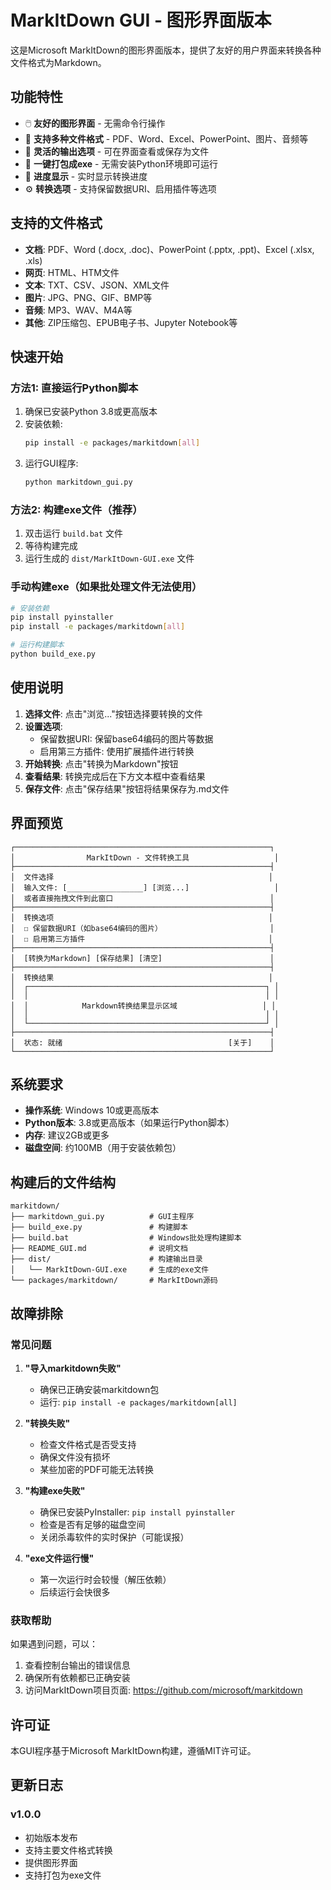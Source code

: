 # MarkItDown GUI - 图形界面版本

这是Microsoft MarkItDown的图形界面版本，提供了友好的用户界面来转换各种文件格式为Markdown。

## 功能特性

- 🖱️ **友好的图形界面** - 无需命令行操作
- 📁 **支持多种文件格式** - PDF、Word、Excel、PowerPoint、图片、音频等
- 💾 **灵活的输出选项** - 可在界面查看或保存为文件
- 🚀 **一键打包成exe** - 无需安装Python环境即可运行
- 🔄 **进度显示** - 实时显示转换进度
- ⚙️ **转换选项** - 支持保留数据URI、启用插件等选项

## 支持的文件格式

- **文档**: PDF、Word (.docx, .doc)、PowerPoint (.pptx, .ppt)、Excel (.xlsx, .xls)
- **网页**: HTML、HTM文件
- **文本**: TXT、CSV、JSON、XML文件
- **图片**: JPG、PNG、GIF、BMP等
- **音频**: MP3、WAV、M4A等
- **其他**: ZIP压缩包、EPUB电子书、Jupyter Notebook等

## 快速开始

### 方法1: 直接运行Python脚本

1. 确保已安装Python 3.8或更高版本
2. 安装依赖:
   ```bash
   pip install -e packages/markitdown[all]
   ```
3. 运行GUI程序:
   ```bash
   python markitdown_gui.py
   ```

### 方法2: 构建exe文件（推荐）

1. 双击运行 `build.bat` 文件
2. 等待构建完成
3. 运行生成的 `dist/MarkItDown-GUI.exe` 文件

### 手动构建exe（如果批处理文件无法使用）

```bash
# 安装依赖
pip install pyinstaller
pip install -e packages/markitdown[all]

# 运行构建脚本
python build_exe.py
```

## 使用说明

1. **选择文件**: 点击"浏览..."按钮选择要转换的文件
2. **设置选项**: 
   - 保留数据URI: 保留base64编码的图片等数据
   - 启用第三方插件: 使用扩展插件进行转换
3. **开始转换**: 点击"转换为Markdown"按钮
4. **查看结果**: 转换完成后在下方文本框中查看结果
5. **保存文件**: 点击"保存结果"按钮将结果保存为.md文件

## 界面预览

```
┌─────────────────────────────────────────────────────────┐
│                MarkItDown - 文件转换工具                   │
├─────────────────────────────────────────────────────────┤
│  文件选择                                                │
│  输入文件: [_________________] [浏览...]                   │
│  或者直接拖拽文件到此窗口                                   │
├─────────────────────────────────────────────────────────┤
│  转换选项                                                │
│  ☐ 保留数据URI（如base64编码的图片）                        │
│  ☐ 启用第三方插件                                         │
├─────────────────────────────────────────────────────────┤
│  [转换为Markdown] [保存结果] [清空]                        │
├─────────────────────────────────────────────────────────┤
│  转换结果                                                │
│  ┌─────────────────────────────────────────────────────┐ │
│  │                                                     │ │
│  │            Markdown转换结果显示区域                   │ │
│  │                                                     │ │
│  └─────────────────────────────────────────────────────┘ │
├─────────────────────────────────────────────────────────┤
│  状态: 就绪                                     [关于]    │
└─────────────────────────────────────────────────────────┘
```

## 系统要求

- **操作系统**: Windows 10或更高版本
- **Python版本**: 3.8或更高版本（如果运行Python脚本）
- **内存**: 建议2GB或更多
- **磁盘空间**: 约100MB（用于安装依赖包）

## 构建后的文件结构

```
markitdown/
├── markitdown_gui.py          # GUI主程序
├── build_exe.py               # 构建脚本
├── build.bat                  # Windows批处理构建脚本
├── README_GUI.md              # 说明文档
├── dist/                      # 构建输出目录
│   └── MarkItDown-GUI.exe     # 生成的exe文件
└── packages/markitdown/       # MarkItDown源码
```

## 故障排除

### 常见问题

1. **"导入markitdown失败"**
   - 确保已正确安装markitdown包
   - 运行: `pip install -e packages/markitdown[all]`

2. **"转换失败"**
   - 检查文件格式是否受支持
   - 确保文件没有损坏
   - 某些加密的PDF可能无法转换

3. **"构建exe失败"**
   - 确保已安装PyInstaller: `pip install pyinstaller`
   - 检查是否有足够的磁盘空间
   - 关闭杀毒软件的实时保护（可能误报）

4. **"exe文件运行慢"**
   - 第一次运行时会较慢（解压依赖）
   - 后续运行会快很多

### 获取帮助

如果遇到问题，可以：

1. 查看控制台输出的错误信息
2. 确保所有依赖都已正确安装
3. 访问MarkItDown项目页面: https://github.com/microsoft/markitdown

## 许可证

本GUI程序基于Microsoft MarkItDown构建，遵循MIT许可证。

## 更新日志

### v1.0.0
- 初始版本发布
- 支持主要文件格式转换
- 提供图形界面
- 支持打包为exe文件 
